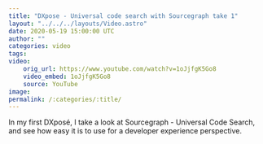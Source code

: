 ```yaml
---
title: "DXpose - Universal code search with Sourcegraph take 1"
layout: "../../../layouts/Video.astro"
date: 2020-05-19 15:00:00 UTC
author: ""
categories: video
tags: 
video:
    orig_url: https://www.youtube.com/watch?v=1oJjfgK5Go8
    video_embed: 1oJjfgK5Go8
    source: YouTube
image:
permalink: /:categories/:title/
---
```


In my first DXposé, I take a look at Sourcegraph - Universal Code Search, and see how easy it is to use for a developer experience perspective.